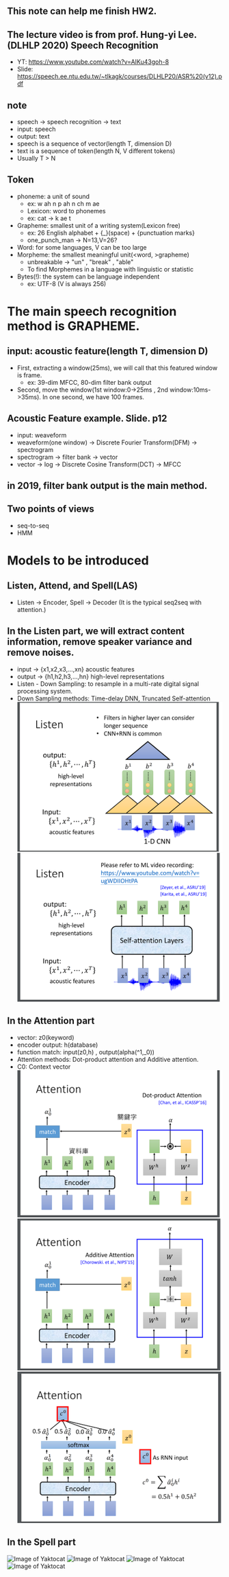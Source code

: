 ## This note can help me finish HW2.  

## The lecture video is from prof. Hung-yi Lee.(DLHLP 2020) Speech Recognition  

  * YT: https://www.youtube.com/watch?v=AIKu43goh-8  
  * Slide: https://speech.ee.ntu.edu.tw/~tlkagk/courses/DLHLP20/ASR%20(v12).pdf  

## note  

  * speech -> speech recognition -> text  
  * input: speech  
  * output: text  
  * speech is a sequence of vector(length T, dimension D)  
  * text is a sequence of token(length N, V different tokens)  
  * Usually T > N  

## Token  

  * phoneme: a unit of sound  
    * ex: w ah n p ah n ch m ae  
    * Lexicon: word to phonemes  
    * ex: cat -> k ae t  
  * Grapheme: smallest unit of a writing system(Lexicon free)  
    * ex: 26 English alphabet + {_}(space) + {punctuation marks}  
    * one_punch_man -> N=13,V=26?  
  * Word: for some languages, V can be too large  
  * Morpheme: the smallest meaningful unit(<word, >grapheme)  
    * unbreakable -> "un" , "break" , "able"  
    * To find Morphemes in a language with linguistic or statistic  
  * Bytes(!): the system can be language independent  
    * ex: UTF-8 (V is always 256)  

# The main speech recognition method is GRAPHEME. #  

## input: acoustic feature(length T, dimension D)  

  * First, extracting a window(25ms), we will call that this featured window is frame.  
    * ex: 39-dim MFCC, 80-dim filter bank output  
  * Second, move the window(1st window:0->25ms , 2nd window:10ms->35ms). In one second, we have 100 frames.  

## Acoustic Feature example. Slide. p12  

  * input: weaveform  
  * weaveform(one window) -> Discrete Fourier Transform(DFM) -> spectrogram  
  * spectrogram -> filter bank -> vector  
  * vector -> log -> Discrete Cosine Transform(DCT) -> MFCC  

## in 2019, filter bank output is the main method.  
## Two points of views  
 
 * seq-to-seq  
 * HMM  

# Models to be introduced #  

## Listen, Attend, and Spell(LAS)  

 * Listen -> Encoder, Spell -> Decoder (It is the typical seq2seq with attention.)  
 
 ## In the Listen part, we will extract content information, remove speaker variance and remove noises.  
 * input -> {x1,x2,x3,...,xn} acoustic features  
 * output -> {h1,h2,h3,...,hn} high-level representations  
 * Listen - Down Sampling: to resample in a multi-rate digital signal processing system.  
 * Down Sampling methods: Time-delay DNN, Truncated Self-attention  
 ![Image of Yaktocat](https://github.com/ting-chih/NTU-ML2021spring/blob/main/image/listen(CNNRNN).png)  
 ![Image of Yaktocat](https://github.com/ting-chih/NTU-ML2021spring/blob/main/image/listen(selfattention).png)  

## In the Attention part  
 * vector: z0(keyword)  
 * encoder output: h(database)  
 * function match: input(z0,h) , output(alpha(^1,_0))  
 * Attention methods: Dot-product attention and Additive attention.  
 * C0: Context vector  
 ![Image of Yaktocat](https://github.com/ting-chih/NTU-ML2021spring/blob/main/image/dot%20attention.png)
 ![Image of Yaktocat](https://github.com/ting-chih/NTU-ML2021spring/blob/main/image/additive%20attention.png)  
 ![Image of Yaktocat](https://github.com/ting-chih/NTU-ML2021spring/blob/main/image/attention.png)

## In the Spell part
 ![Image of Yaktocat]()
 ![Image of Yaktocat]()
 ![Image of Yaktocat]()
 ![Image of Yaktocat]()
